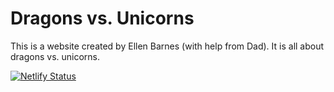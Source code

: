 # Dragons vs. Unicorns

This is a website created by Ellen Barnes (with help from Dad). It is all about dragons vs. unicorns.

[![Netlify Status](https://api.netlify.com/api/v1/badges/e072890b-0f0a-4193-bc65-7de1d3f90c06/deploy-status)](https://app.netlify.com/sites/flamboyant-borg-acc5fe/deploys)